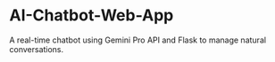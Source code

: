 # AI-Chatbot-Web-App
 A real-time chatbot using Gemini Pro API and Flask to manage natural conversations.
